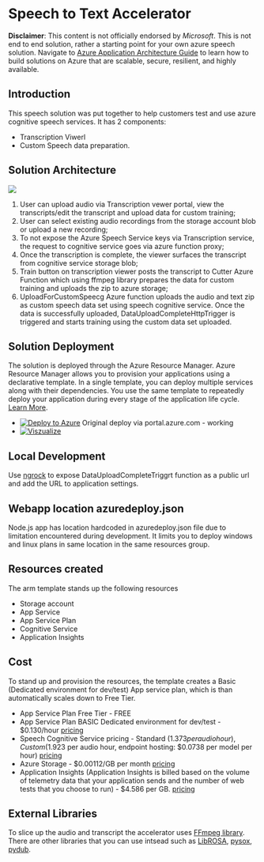 ﻿# Speech to Text Accelerator

**Disclaimer**: This content is not officially endorsed by *Microsoft*. This is not end to end solution, rather a starting point for your own azure speech solution. Navigate to [Azure Application Architecture Guide](https://docs.microsoft.com/en-us/azure/architecture/guide/) to learn how to build solutions on Azure that are scalable, secure, resilient, and highly available.

## Introduction
This speech solution was put together to help customers test and use azure cognitive speech services. It has 2 components:
* Transcription Viwerl
* Custom Speech data preparation. 


## Solution Architecture
![](Architecture2.PNG)


1. User can upload audio via Transcription vewer portal, view the transcripts/edit the transcript and upload data for custom training;
2. User can select existing audio recordings from the storage account blob or upload a new recording;
3. To not expose the Azure Speech Service keys via Transcription service, the request to cognitive service goes via  azure function proxy;
4. Once the transcription is complete, the viewer surfaces the transcript from cognitive service storage blob;
5. Train button on transcription viewer posts the transcript to Cutter Azure Function which using ffmpeg library prepares the data for custom training and uploads the zip to azure storage;
6. UploadForCustomSpeecg Azure function uploads the audio and text zip as custom speech data set using speech cognitive service.  Once the data is successfully uploaded,  DataUploadCompleteHttpTrigger is triggered and starts training using the custom data set uploaded. 


## Solution Deployment 

The solution is deployed through the Azure Resource Manager. Azure Resource Manager allows you to provision your applications using a declarative template. In a single template, you can deploy multiple services along with their dependencies. You use the same template to repeatedly deploy your application during every stage of the application life cycle. [Learn More](https://docs.microsoft.com/en-au/azure/azure-resource-manager/resource-group-overview).

* [![Deploy to Azure](http://azuredeploy.net/deploybutton.png)](https://portal.azure.com/#create/Microsoft.Template/uri/https%3A%2F%2Fraw.githubusercontent.com%2Ftimleyden%2Fspeechtotextdemo%2Ftranscriptionviewerv3%2Fazuredeploy.json) Original deploy via portal.azure.com - working
* [![Viszualize](http://armviz.io/visualizebutton.png)](http://armviz.io/#/?load=https%3A%2F%2Fraw.githubusercontent.com%2Ftimleyden%2Fspeechtotextdemo%2ftranscriptionviewerv3%2Fazuredeploy.json) 



## Local Development 
Use [ngrock](https://ngrok.com/) to expose DataUploadCompleteTriggrt function as a public url and add the URL to application settings.



## Webapp location azuredeploy.json

Node.js app has location hardcoded in azuredeploy.json file due to limitation encountered during development. It limits you to deploy windows and linux plans in same location in the same resources group.

## Resources created
The arm template stands up the following resources 
* Storage account 
* App Service
* App Service Plan
* Cognitive Service 
* Application Insights 


## Cost

To stand up and provision the resources, the template creates a Basic (Dedicated environment for dev/test) App service plan, which is than automatically scales down to Free Tier. 

* App Service Plan Free Tier - FREE
* App Service Plan BASIC Dedicated environment for dev/test - $0.130/hour [pricing](https://azure.microsoft.com/en-us/pricing/details/app-service/windows/)
* Speech Cognitive Service pricing - Standard ($1.373 per audio hour), Custom ($1.923 per audio hour, endpoint hosting: $0.0738 per model per hour) [pricing](https://azure.microsoft.com/en-us/pricing/details/cognitive-services/speech-services/)
* Azure Storage - $0.00112/GB per month [pricing](https://azure.microsoft.com/en-us/pricing/details/storage/)
* Application Insights (Application Insights is billed based on the volume of telemetry data that your application sends and the number of web tests that you choose to run) - $4.586 per GB. [pricing](https://azure.microsoft.com/en-us/pricing/details/monitor/)


## External Libraries 

To slice up the audio and transcript the accelerator uses [FFmpeg library](https://ffmpeg.org/). There are other libraries that you can use intsead such as [LibROSA](https://librosa.github.io/librosa/), [pysox](https://pypi.org/project/pysox/), [pydub](https://pypi.org/project/pydub/).